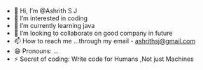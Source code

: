 - 👋 Hi, I’m @Ashrith S J
- 👀 I’m interested in coding
- 🌱 I’m currently learning java
- 💞️ I’m looking to collaborate on good company  in future
- 📫 How to reach me ...through my email - ashrithsj@gmail.com
- 😄 Pronouns: ...
- ⚡ Secret of coding: Write code for Humans ,Not just Machines

<!---
ashrithsJ/ashrithsJ is a ✨ special ✨ repository because its `README.md` (this file) appears on your GitHub profile.
You can click the Preview link to take a look at your changes.
--->
